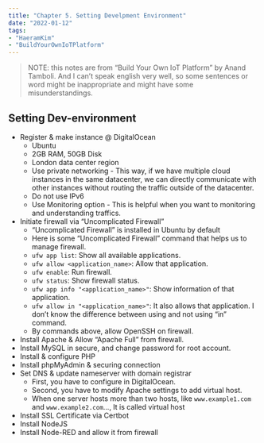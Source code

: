```yaml
---
title: "Chapter 5. Setting Develpment Environment"
date: "2022-01-12"
tags:
- "HaeramKim"
- "BuildYourOwnIoTPlatform"
---
```

> NOTE: this notes are from “Build Your Own IoT Platform” by Anand Tamboli. And I can’t speak english very well, so some sentences or word might be inappropriate and might have some misunderstandings.  

## Setting Dev-environment
* Register & make instance @ DigitalOcean
	* Ubuntu
	* 2GB RAM, 50GB Disk
	* London data center region
	* Use private networking - This way, if we have multiple cloud instances in the same datacenter, we can directly communicate with other instances without routing the traffic outside of the datacenter.
	* Do not use IPv6
	* Use Monitoring option - This is helpful when you want to monitoring and understanding traffics.
* Initiate firewall via “Uncomplicated Firewall”
	* “Uncomplicated Firewall” is installed in Ubuntu by default
	* Here is some “Uncomplicated Firewall” command that helps us to manage firewall.
	* `ufw app list`: Show all available applications.
	* `ufw allow <application_name>`: Allow that application.
	* `ufw enable`: Run firewall.
	* `ufw status`: Show firewall status.
	* `ufw app info "<application_name>"`: Show information of that application.
	* `ufw allow in "<application_name>"`: It also allows that application. I don’t know the difference between using and not using “in” command.
	* By commands above, allow OpenSSH on firewall.
* Install Apache & Allow “Apache Full” from firewall.
* Install MySQL in secure, and change password for root account.
* Install & configure PHP
* Install phpMyAdmin & securing connection
* Set DNS & update nameserver with domain registrar
	* First, you have to configure in DigitalOcean.
	* Second, you have to modify Apache settings to add virtual host.
	* When one server hosts more than two hosts, like `www.example1.com` and `www.example2.com`…, It is called virtual host
* Install SSL Certificate via Certbot
* Install NodeJS
* Install Node-RED and allow it from firewall
